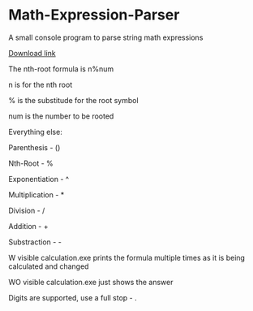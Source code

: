 # Math-Expression-Parser
A small console program to parse string math expressions

[Download link](https://github.com/FlipskiZ/Math-Expression-Parser/releases/download/1.0.0/Math.Expression.Parser.rar)

The nth-root formula is n%num

n is for the nth root

% is the substitude for the root symbol

num is the number to be rooted


Everything else:

Parenthesis - ()

Nth-Root - %

Exponentiation - ^

Multiplication - *

Division - /

Addition - +

Substraction - -


W visible calculation.exe prints the formula multiple times as it is being calculated and changed

WO visible calculation.exe just shows the answer

Digits are supported, use a full stop - .
